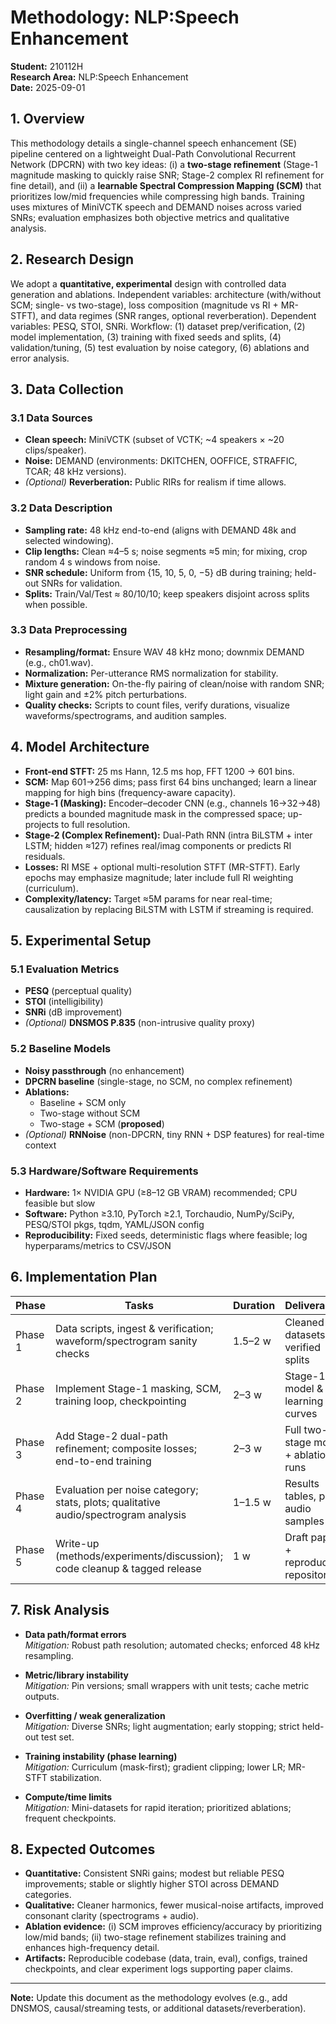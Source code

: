 # Methodology: NLP:Speech Enhancement

**Student:** 210112H  
**Research Area:** NLP:Speech Enhancement  
**Date:** 2025-09-01

## 1. Overview

This methodology details a single-channel speech enhancement (SE) pipeline centered on a lightweight Dual-Path Convolutional Recurrent Network (DPCRN) with two key ideas: (i) a **two-stage refinement** (Stage-1 magnitude masking to quickly raise SNR; Stage-2 complex RI refinement for fine detail), and (ii) a **learnable Spectral Compression Mapping (SCM)** that prioritizes low/mid frequencies while compressing high bands. Training uses mixtures of MiniVCTK speech and DEMAND noises across varied SNRs; evaluation emphasizes both objective metrics and qualitative analysis.

## 2. Research Design

We adopt a **quantitative, experimental** design with controlled data generation and ablations. Independent variables: architecture (with/without SCM; single- vs two-stage), loss composition (magnitude vs RI + MR-STFT), and data regimes (SNR ranges, optional reverberation). Dependent variables: PESQ, STOI, SNRi. Workflow: (1) dataset prep/verification, (2) model implementation, (3) training with fixed seeds and splits, (4) validation/tuning, (5) test evaluation by noise category, (6) ablations and error analysis.

## 3. Data Collection

### 3.1 Data Sources
- **Clean speech:** MiniVCTK (subset of VCTK; ~4 speakers × ~20 clips/speaker).
- **Noise:** DEMAND (environments: DKITCHEN, OOFFICE, STRAFFIC, TCAR; 48 kHz versions).
- *(Optional)* **Reverberation:** Public RIRs for realism if time allows.

### 3.2 Data Description
- **Sampling rate:** 48 kHz end-to-end (aligns with DEMAND 48k and selected windowing).
- **Clip lengths:** Clean ≈4–5 s; noise segments ≈5 min; for mixing, crop random 4 s windows from noise.
- **SNR schedule:** Uniform from {15, 10, 5, 0, −5} dB during training; held-out SNRs for validation.
- **Splits:** Train/Val/Test ≈ 80/10/10; keep speakers disjoint across splits when possible.

### 3.3 Data Preprocessing
- **Resampling/format:** Ensure WAV 48 kHz mono; downmix DEMAND (e.g., ch01.wav).
- **Normalization:** Per-utterance RMS normalization for stability.
- **Mixture generation:** On-the-fly pairing of clean/noise with random SNR; light gain and ±2% pitch perturbations.
- **Quality checks:** Scripts to count files, verify durations, visualize waveforms/spectrograms, and audition samples.

## 4. Model Architecture

- **Front-end STFT:** 25 ms Hann, 12.5 ms hop, FFT 1200 → 601 bins.
- **SCM:** Map 601→256 dims; pass first 64 bins unchanged; learn a linear mapping for high bins (frequency-aware capacity).
- **Stage-1 (Masking):** Encoder–decoder CNN (e.g., channels 16→32→48) predicts a bounded magnitude mask in the compressed space; up-projects to full resolution.
- **Stage-2 (Complex Refinement):** Dual-Path RNN (intra BiLSTM + inter LSTM; hidden ≈127) refines real/imag components or predicts RI residuals.
- **Losses:** RI MSE + optional multi-resolution STFT (MR-STFT). Early epochs may emphasize magnitude; later include full RI weighting (curriculum).
- **Complexity/latency:** Target ≈5M params for near real-time; causalization by replacing BiLSTM with LSTM if streaming is required.

## 5. Experimental Setup

### 5.1 Evaluation Metrics
- **PESQ** (perceptual quality)
- **STOI** (intelligibility)
- **SNRi** (dB improvement)
- *(Optional)* **DNSMOS P.835** (non-intrusive quality proxy)

### 5.2 Baseline Models
- **Noisy passthrough** (no enhancement)
- **DPCRN baseline** (single-stage, no SCM, no complex refinement)
- **Ablations:**
  - Baseline + SCM only
  - Two-stage without SCM
  - Two-stage + SCM (**proposed**)
- *(Optional)* **RNNoise** (non-DPCRN, tiny RNN + DSP features) for real-time context

### 5.3 Hardware/Software Requirements
- **Hardware:** 1× NVIDIA GPU (≥8–12 GB VRAM) recommended; CPU feasible but slow
- **Software:** Python ≥3.10, PyTorch ≥2.1, Torchaudio, NumPy/SciPy, PESQ/STOI pkgs, tqdm, YAML/JSON config
- **Reproducibility:** Fixed seeds, deterministic flags where feasible; log hyperparams/metrics to CSV/JSON

## 6. Implementation Plan

| Phase   | Tasks                                                                                  | Duration | Deliverables                           |
|---------|-----------------------------------------------------------------------------------------|----------|----------------------------------------|
| Phase 1 | Data scripts, ingest & verification; waveform/spectrogram sanity checks                 | 1.5–2 w  | Cleaned datasets & verified splits     |
| Phase 2 | Implement Stage-1 masking, SCM, training loop, checkpointing                            | 2–3 w    | Stage-1 model & learning curves        |
| Phase 3 | Add Stage-2 dual-path refinement; composite losses; end-to-end training                 | 2–3 w    | Full two-stage model + ablation runs   |
| Phase 4 | Evaluation per noise category; stats, plots; qualitative audio/spectrogram analysis     | 1–1.5 w  | Results tables, plots, audio samples   |
| Phase 5 | Write-up (methods/experiments/discussion); code cleanup & tagged release                | 1 w      | Draft paper + reproducible repository  |

## 7. Risk Analysis

- **Data path/format errors**  
  *Mitigation:* Robust path resolution; automated checks; enforced 48 kHz resampling.

- **Metric/library instability**  
  *Mitigation:* Pin versions; small wrappers with unit tests; cache metric outputs.

- **Overfitting / weak generalization**  
  *Mitigation:* Diverse SNRs; light augmentation; early stopping; strict held-out test set.

- **Training instability (phase learning)**  
  *Mitigation:* Curriculum (mask-first); gradient clipping; lower LR; MR-STFT stabilization.

- **Compute/time limits**  
  *Mitigation:* Mini-datasets for rapid iteration; prioritized ablations; frequent checkpoints.

## 8. Expected Outcomes

- **Quantitative:** Consistent SNRi gains; modest but reliable PESQ improvements; stable or slightly higher STOI across DEMAND categories.
- **Qualitative:** Cleaner harmonics, fewer musical-noise artifacts, improved consonant clarity (spectrograms + audio).
- **Ablation evidence:** (i) SCM improves efficiency/accuracy by prioritizing low/mid bands; (ii) two-stage refinement stabilizes training and enhances high-frequency detail.
- **Artifacts:** Reproducible codebase (data, train, eval), configs, trained checkpoints, and clear experiment logs supporting paper claims.

---

**Note:** Update this document as the methodology evolves (e.g., add DNSMOS, causal/streaming tests, or additional datasets/reverberation).
